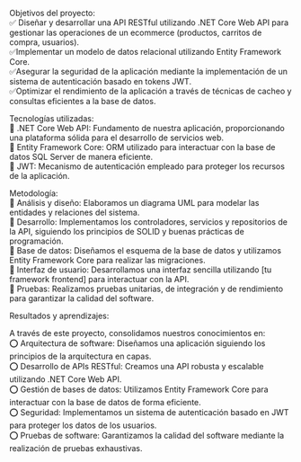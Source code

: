 Objetivos del proyecto:
<br>✅ Diseñar y desarrollar una API RESTful utilizando .NET Core Web API para gestionar las operaciones de un ecommerce (productos, carritos de compra, usuarios).
<br>✅Implementar un modelo de datos relacional utilizando Entity Framework Core.
<br>✅Asegurar la seguridad de la aplicación mediante la implementación de un sistema de autenticación basado en tokens JWT.
<br>✅Optimizar el rendimiento de la aplicación a través de técnicas de cacheo y consultas eficientes a la base de datos.

Tecnologías utilizadas:
<br>🔹 .NET Core Web API: Fundamento de nuestra aplicación, proporcionando una plataforma sólida para el desarrollo de servicios web.
<br>🔹 Entity Framework Core: ORM utilizado para interactuar con la base de datos SQL Server de manera eficiente.
<br>🔹 JWT: Mecanismo de autenticación empleado para proteger los recursos de la aplicación.

Metodología:
<br>🔶 Análisis y diseño: Elaboramos un diagrama UML para modelar las entidades y relaciones del sistema.
<br>🔶 Desarrollo: Implementamos los controladores, servicios y repositorios de la API, siguiendo los principios de SOLID y buenas prácticas de programación.
<br>🔶 Base de datos: Diseñamos el esquema de la base de datos y utilizamos Entity Framework Core para realizar las migraciones.
<br>🔶 Interfaz de usuario: Desarrollamos una interfaz sencilla utilizando [tu framework frontend] para interactuar con la API.
<br>🔶 Pruebas: Realizamos pruebas unitarias, de integración y de rendimiento para garantizar la calidad del software.

Resultados y aprendizajes:

A través de este proyecto, consolidamos nuestros conocimientos en:
<br>⭕ Arquitectura de software: Diseñamos una aplicación siguiendo los principios de la arquitectura en capas.
<br>⭕ Desarrollo de APIs RESTful: Creamos una API robusta y escalable utilizando .NET Core Web API.
<br>⭕ Gestión de bases de datos: Utilizamos Entity Framework Core para interactuar con la base de datos de forma eficiente.
<br>⭕ Seguridad: Implementamos un sistema de autenticación basado en JWT para proteger los datos de los usuarios.
<br>⭕ Pruebas de software: Garantizamos la calidad del software mediante la realización de pruebas exhaustivas.
